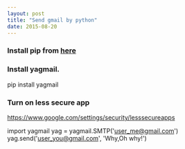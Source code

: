 ```yaml
---
layout: post
title: "Send gmail by python"
date: 2015-08-20
---
```


### Install pip from [here](https://pip.pypa.io/en/latest/installing.html)

### Install yagmail.
pip install yagmail

### Turn on less secure app
https://www.google.com/settings/security/lesssecureapps

import yagmail
yag = yagmail.SMTP('user_me@gmail.com')
yag.send('user_you@gmail.com', 'Why,Oh why!')

